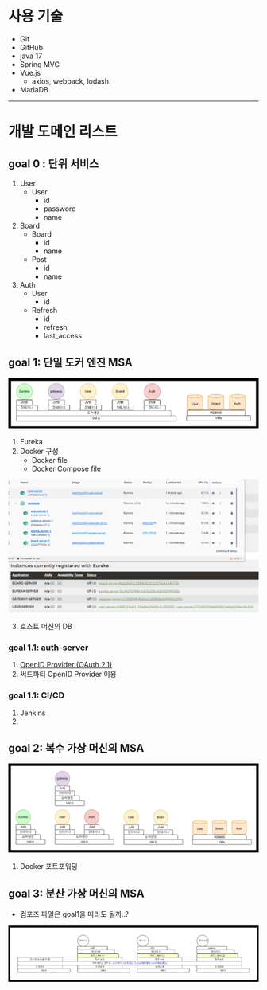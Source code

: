 # 사용 기술
- Git
- GitHub
- java 17
- Spring MVC
- Vue.js   
	- axios, webpack, lodash
- MariaDB
---

# 개발 도메인 리스트
## goal 0 : 단위 서비스
1. User
   - User
     - id
     - password
     - name
2. Board
   - Board
     - id
     - name
   - Post
     - id
     - name
3. Auth
   - User
     - id
   - Refresh
     - id
     - refresh
     - last_access

## goal 1: 단일 도커 엔진 MSA
![goal1_pattern](./docs/goal1_pattern.png)
1. Eureka
2. Docker 구성
   - Docker file
   - Docker Compose file

![goal1_finished](./docs/goal1_containers.PNG)

3. 호스트 머신의 DB

### goal 1.1: auth-server
1. [OpenID Provider (OAuth 2.1)](./docs/OAuth.md)
2. 써드파티 OpenID Provider 이용

### goal 1.1: CI/CD
1. Jenkins
2. 

## goal 2: 복수 가상 머신의 MSA

![goal2_pattern](./docs/goal2_pattern.png)

1. Docker 포트포워딩

## goal 3: 분산 가상 머신의 MSA
- 컴포즈 파일은 goal1을 따라도 될까..?

![goal3_pattern](./docs/goal3_pattern.png)
